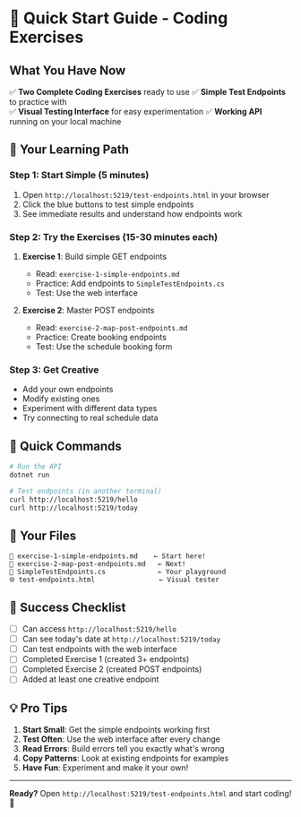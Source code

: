 # 🚀 Quick Start Guide - Coding Exercises

## What You Have Now

✅ **Two Complete Coding Exercises** ready to use
✅ **Simple Test Endpoints** to practice with  
✅ **Visual Testing Interface** for easy experimentation
✅ **Working API** running on your local machine

## 🎯 Your Learning Path

### Step 1: Start Simple (5 minutes)
1. Open `http://localhost:5219/test-endpoints.html` in your browser
2. Click the blue buttons to test simple endpoints
3. See immediate results and understand how endpoints work

### Step 2: Try the Exercises (15-30 minutes each)
1. **Exercise 1**: Build simple GET endpoints
   - Read: `exercise-1-simple-endpoints.md`
   - Practice: Add endpoints to `SimpleTestEndpoints.cs`
   - Test: Use the web interface

2. **Exercise 2**: Master POST endpoints  
   - Read: `exercise-2-map-post-endpoints.md`
   - Practice: Create booking endpoints
   - Test: Use the schedule booking form

### Step 3: Get Creative
- Add your own endpoints
- Modify existing ones
- Experiment with different data types
- Try connecting to real schedule data

## 🔧 Quick Commands

```bash
# Run the API
dotnet run

# Test endpoints (in another terminal)
curl http://localhost:5219/hello
curl http://localhost:5219/today
```

## 📁 Your Files

```
📄 exercise-1-simple-endpoints.md    ← Start here!
📄 exercise-2-map-post-endpoints.md   ← Next!
📝 SimpleTestEndpoints.cs             ← Your playground
🌐 test-endpoints.html                ← Visual tester
```

## 🎉 Success Checklist

- [ ] Can access `http://localhost:5219/hello`
- [ ] Can see today's date at `http://localhost:5219/today`  
- [ ] Can test endpoints with the web interface
- [ ] Completed Exercise 1 (created 3+ endpoints)
- [ ] Completed Exercise 2 (created POST endpoints)
- [ ] Added at least one creative endpoint

## 💡 Pro Tips

1. **Start Small**: Get the simple endpoints working first
2. **Test Often**: Use the web interface after every change
3. **Read Errors**: Build errors tell you exactly what's wrong
4. **Copy Patterns**: Look at existing endpoints for examples
5. **Have Fun**: Experiment and make it your own!

---

**Ready?** Open `http://localhost:5219/test-endpoints.html` and start coding! 🚀